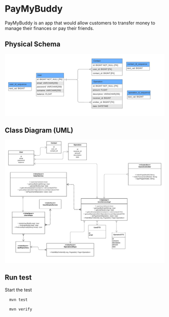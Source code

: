 # PayMyBuddy

PayMyBuddy is an app that would allow customers to transfer money to manage their finances or pay their friends.

## Physical Schema

![App Screenshot](https://raw.githubusercontent.com/brice-morgat/OC-JAVA-P6/develop/src/main/resources/mpd-uml.png)

## Class Diagram (UML)

![App Screenshot](https://raw.githubusercontent.com/brice-morgat/OC-JAVA-P6/develop/src/main/resources/diagramme-de-classe.png)

## Run test


Start the test

```bash
  mvn test
```

```bash
  mvn verify
```


